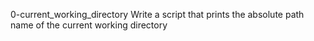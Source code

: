 0-current_working_directory
Write a script that prints the absolute path name of the current working directory